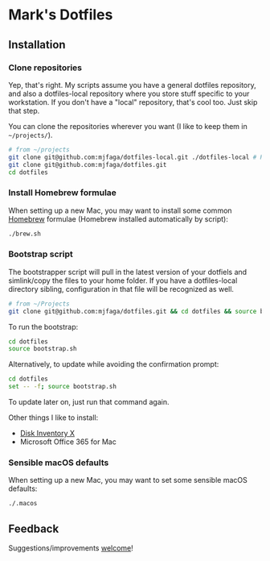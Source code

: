 # Mark's Dotfiles

## Installation

### Clone repositories

Yep, that's right. My scripts assume you have a general dotfiles repository, and
also a dotfiles-local repository where you store stuff specific to your workstation.
If you don't have a "local" repository, that's cool too. Just skip that step.

You can clone the repositories wherever you want (I like to keep them in `~/projects/`).

```bash
# from ~/projects
git clone git@github.com:mjfaga/dotfiles-local.git ./dotfiles-local # Regardles of the local dotfiles name, always putit in a dotfiles-local directory
git clone git@github.com:mjfaga/dotfiles.git
cd dotfiles
```

### Install Homebrew formulae

When setting up a new Mac, you may want to install some common [Homebrew](http://brew.sh/)
formulae (Homebrew installed automatically by script):
```bash
./brew.sh
```

### Bootstrap script

The bootstrapper script will pull in the latest version of your dotfiels and
simlink/copy the files to your home folder. If you have a dotfiles-local directory sibling,
configuration in that file will be recognized as well.

```bash
# from ~/Projects
git clone git@github.com:mjfaga/dotfiles.git && cd dotfiles && source bootstrap.sh
```

To run the bootstrap:
```bash
cd dotfiles
source bootstrap.sh
```

Alternatively, to update while avoiding the confirmation prompt:
```bash
cd dotfiles
set -- -f; source bootstrap.sh
```

To update later on, just run that command again.

Other things I like to install:
* [Disk Inventory X](http://www.derlien.com/index.html)
* Microsoft Office 365 for Mac

### Sensible macOS defaults

When setting up a new Mac, you may want to set some sensible macOS defaults:

```bash
./.macos
```

## Feedback

Suggestions/improvements [welcome](https://github.com/mjfaga/dotfiles/issues)!
